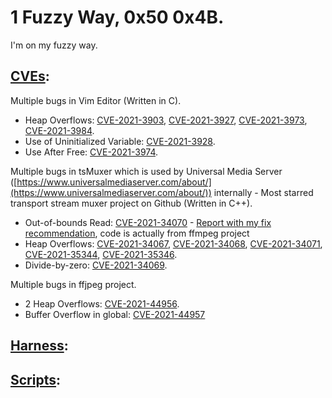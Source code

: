 # 1 Fuzzy Way, 0x50 0x4B.
I'm on my fuzzy way.

## [CVEs](CVEs):

Multiple bugs in Vim Editor (Written in C).

- Heap Overflows: [CVE-2021-3903](CVEs/vim/CVE-2021-3903.md), [CVE-2021-3927](CVEs/vim/CVE-2021-3927.md), [CVE-2021-3973](CVEs/vim/CVE-2021-3973.md), [CVE-2021-3984](CVEs/vim/CVE-2021-3984.md).
- Use of Uninitialized Variable: [CVE-2021-3928](CVEs/vim/CVE-2021-3928.md).
- Use After Free: [CVE-2021-3974](CVEs/vim/CVE-2021-3974.md).

Multiple bugs in tsMuxer which is used by Universal Media Server ([https://www.universalmediaserver.com/about/](https://www.universalmediaserver.com/about/)) internally - Most starred transport stream muxer project on Github (Written in C++).

- Out-of-bounds Read: [CVE-2021-34070](CVEs/tsMuxer/CVE-2021-34070.md) - [Report with my fix recommendation](https://github.com/justdan96/tsMuxer/issues/426), code is actually from ffmpeg project
- Heap Overflows: [CVE-2021-34067](CVEs/tsMuxer/CVE-2021-34067.md), [CVE-2021-34068](CVEs/tsMuxer/), [CVE-2021-34071](CVEs/tsMuxer/CVE-2021-34071.md), [CVE-2021-35344](CVEs/tsMuxer/CVE-2021-35344.md), [CVE-2021-35346](CVEs/tsMuxer/CVE-2021-35346.md).
- Divide-by-zero: [CVE-2021-34069](CVEs/tsMuxer/CVE-2021-34069.md).

Multiple bugs in ffjpeg project.
- 2 Heap Overflows: [CVE-2021-44956](CVEs/ffjpeg/CVE-2021-44956.md).
- Buffer Overflow in global: [CVE-2021-44957](CVEs/ffjpeg/CVE-2021-44957.md)

## [Harness](Harness):

## [Scripts](Scripts):


